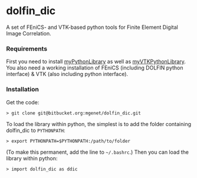 # dolfin_dic
A set of FEniCS- and VTK-based python tools for Finite Element Digital Image Correlation.
### Requirements
First you need to install [myPythonLibrary](https://github.com/mgenet/myPythonLibrary) as well as [myVTKPythonLibrary](https://github.com/mgenet/myVTKPythonLibrary). You also need a working installation of FEniCS (including DOLFIN python interface) & VTK (also including python interface).
### Installation
Get the code:
```
> git clone git@bitbucket.org:mgenet/dolfin_dic.git
```
To load the library within python, the simplest is to add the folder containing dolfin_dic to `PYTHONPATH`:
```
> export PYTHONPATH=$PYTHONPATH:/path/to/folder
```
(To make this permanent, add the line to `~/.bashrc`.)
Then you can load the library within python:
```
> import dolfin_dic as ddic
```